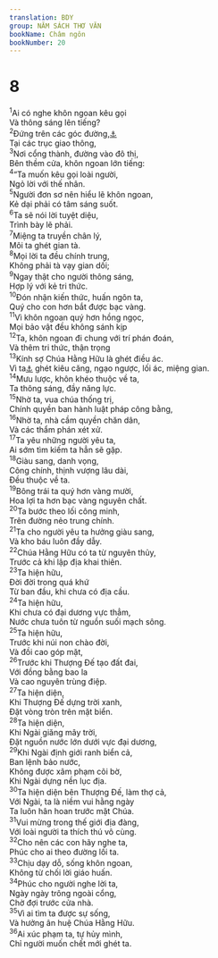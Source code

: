 ```yaml
---
translation: BDY
group: NĂM SÁCH THƠ VĂN
bookName: Châm ngôn 
bookNumber: 20
---
```


<div class="title"><h1>8</h1></div>
<span class="verse ch_8_1"><sup>1</sup>Ai có nghe khôn ngoan kêu gọi<br/>Và thông sáng lên tiếng?<br/></span>
<span class="verse ch_8_2"><sup>2</sup>Đứng trên các góc đường,<a href="#" data-toggle="tooltip" data-placement="bottom" title="Nt đỉnh nơi cao">⚓</a><br/>Tại các trục giao thông,<br/></span>
<span class="verse ch_8_3"><sup>3</sup>Nơi cổng thành, đường vào đô thị,<br/>Bên thềm cửa, khôn ngoan lớn tiếng:<br/></span>
<span class="verse ch_8_4"><sup>4</sup>“Ta muốn kêu gọi loài người,<br/>Ngỏ lời với thế nhân.<br/></span>
<span class="verse ch_8_5"><sup>5</sup>Người đơn sơ nên hiểu lẽ khôn ngoan,<br/>Kẻ dại phải có tâm sáng suốt.<br/></span>
<span class="verse ch_8_6"><sup>6</sup>Ta sẽ nói lời tuyệt diệu,<br/>Trình bày lẽ phải.<br/></span>
<span class="verse ch_8_7"><sup>7</sup>Miệng ta truyền chân lý,<br/>Môi ta ghét gian tà.<br/></span>
<span class="verse ch_8_8"><sup>8</sup>Mọi lời ta đều chính trung,<br/>Không phải tà vạy gian dối;<br/></span>
<span class="verse ch_8_9"><sup>9</sup>Ngay thật cho người thông sáng,<br/>Hợp lý với kẻ tri thức.<br/></span>
<span class="verse ch_8_10"><sup>10</sup>Đón nhận kiến thức, huấn ngôn ta,<br/>Quý cho con hơn bắt được bạc vàng.<br/></span>
<span class="verse ch_8_11"><sup>11</sup>Vì khôn ngoan quý hơn hồng ngọc,<br/>Mọi bảo vật đều không sánh kịp<br/></span>
<span class="verse ch_8_12"><sup>12</sup>Ta, khôn ngoan đi chung với trí phán đoán,<br/>Và thêm tri thức, thận trọng<br/></span>
<span class="verse ch_8_13"><sup>13</sup>Kính sợ Chúa Hằng Hữu là ghét điều ác.<br/>Vì ta<a href="#" data-toggle="tooltip" data-placement="bottom" title="khôn ngoan">⚓</a> ghét kiêu căng, ngạo ngược, lối ác, miệng gian.<br/></span>
<span class="verse ch_8_14"><sup>14</sup>Mưu lược, khôn khéo thuộc về ta,<br/>Ta thông sáng, đầy năng lực.<br/></span>
<span class="verse ch_8_15"><sup>15</sup>Nhờ ta, vua chúa thống trị,<br/>Chính quyền ban hành luật pháp công bằng,<br/></span>
<span class="verse ch_8_16"><sup>16</sup>Nhờ ta, nhà cầm quyền chăn dân,<br/>Và các thẩm phán xét xử.<br/></span>
<span class="verse ch_8_17"><sup>17</sup>Ta yêu những người yêu ta,<br/>Ai sớm tìm kiếm ta hẳn sẽ gặp.<br/></span>
<span class="verse ch_8_18"><sup>18</sup>Giàu sang, danh vọng,<br/>Công chính, thịnh vượng lâu dài,<br/>Đều thuộc về ta.<br/></span>
<span class="verse ch_8_19"><sup>19</sup>Bông trái ta quý hơn vàng mười,<br/>Hoa lợi ta hơn bạc vàng nguyên chất.<br/></span>
<span class="verse ch_8_20"><sup>20</sup>Ta bước theo lối công minh,<br/>Trên đường nẻo trung chính.<br/></span>
<span class="verse ch_8_21"><sup>21</sup>Ta cho người yêu ta hưởng giàu sang,<br/>Và kho báu luôn đầy dẫy.<br/></span>
<span class="verse ch_8_22"><sup>22</sup>Chúa Hằng Hữu có ta từ nguyên thủy,<br/>Trước cả khi lập địa khai thiên.<br/></span>
<span class="verse ch_8_23"><sup>23</sup>Ta hiện hữu,<br/>Đời đời trong quá khứ<br/>Từ ban đầu, khi chưa có địa cầu.<br/></span>
<span class="verse ch_8_24"><sup>24</sup>Ta hiện hữu,<br/>Khi chưa có đại dương vực thẳm,<br/>Nước chưa tuôn từ nguồn suối mạch sông.<br/></span>
<span class="verse ch_8_25"><sup>25</sup>Ta hiện hữu,<br/>Trước khi núi non chào đời,<br/>Và đồi cao góp mặt,<br/></span>
<span class="verse ch_8_26"><sup>26</sup>Trước khi Thượng Đế tạo đất đai,<br/>Với đồng bằng bao la<br/>Và cao nguyên trùng điệp.<br/></span>
<span class="verse ch_8_27"><sup>27</sup>Ta hiện diện,<br/>Khi Thượng Đế dựng trời xanh,<br/>Đặt vòng tròn trên mặt biển.<br/></span>
<span class="verse ch_8_28"><sup>28</sup>Ta hiện diện,<br/>Khi Ngài giăng mây trời,<br/>Đặt nguồn nước lớn dưới vực đại dương,<br/></span>
<span class="verse ch_8_29"><sup>29</sup>Khi Ngài định giới ranh biển cả,<br/>Ban lệnh bảo nước,<br/>Không được xâm phạm cõi bờ,<br/>Khi Ngài dựng nền lục địa.<br/></span>
<span class="verse ch_8_30"><sup>30</sup>Ta hiện diện bên Thượng Đế, làm thợ cả,<br/>Với Ngài, ta là niềm vui hằng ngày<br/>Ta luôn hân hoan trước mặt Chúa.<br/></span>
<span class="verse ch_8_31"><sup>31</sup>Vui mừng trong thế giới địa đàng,<br/>Với loài người ta thích thú vô cùng.<br/></span>
<span class="verse ch_8_32"><sup>32</sup>Cho nên các con hãy nghe ta,<br/>Phúc cho ai theo đường lối ta.<br/></span>
<span class="verse ch_8_33"><sup>33</sup>Chịu dạy dỗ, sống khôn ngoan,<br/>Không từ chối lời giáo huấn.<br/></span>
<span class="verse ch_8_34"><sup>34</sup>Phúc cho người nghe lời ta,<br/>Ngày ngày trông ngoài cổng,<br/>Chờ đợi trước cửa nhà.<br/></span>
<span class="verse ch_8_35"><sup>35</sup>Vì ai tìm ta được sự sống,<br/>Và hưởng ân huệ Chúa Hằng Hữu.<br/></span>
<span class="verse ch_8_36"><sup>36</sup>Ai xúc phạm ta, tự hủy mình,<br/>Chỉ người muốn chết mới ghét ta.</span>
